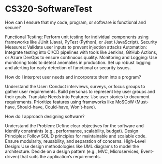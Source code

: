 # CS320-SoftwareTest

How can I ensure that my code, program, or software is functional and secure?

Functional Testing:
Perform unit testing for individual components using frameworks like JUnit (Java), PyTest (Python), or Jest (JavaScript).
Security Measures:
Validate user inputs to prevent injection attacks
Automation:
Integrate testing into CI/CD pipelines with tools like Jenkins, GitHub Actions, or Azure DevOps to ensure continuous quality.
Monitoring and Logging:
Use monitoring tools to detect anomalies in production.
Set up robust logging and alerting for early detection of functional or security issues.


How do I interpret user needs and incorporate them into a program?

Understand the User:
Conduct interviews, surveys, or focus groups to gather user requirements.
Build personas to represent key user groups and their goals.
Translate Needs into Features:
Use user stories to document requirements.
Prioritize features using frameworks like MoSCoW (Must-have, Should-have, Could-have, Won’t-have).


How do I approach designing software?

Understand the Problem:
Define clear objectives for the software and identify constraints (e.g., performance, scalability, budget).
Design Principles:
Follow SOLID principles for maintainable and scalable code.
Ensure modularity, reusability, and separation of concerns.
High-Level Design:
Use design methodologies like UML diagrams to model the architecture.
Decide on a design pattern (e.g., MVC, Microservices, Event-driven) that suits the application’s requirements.
